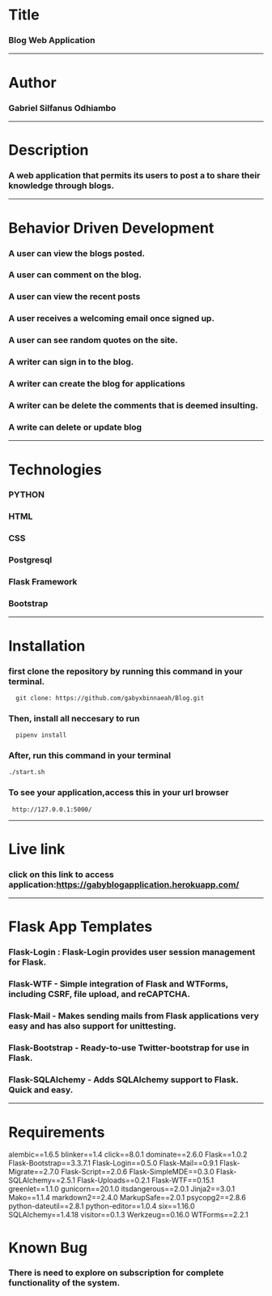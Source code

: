# Title 
### Blog Web Application
___

# Author 

### Gabriel Silfanus Odhiambo
___ 

# Description 
### A web application that permits  its users to post a to share their knowledge through blogs.

___ 

# Behavior Driven Development

### A user can view the blogs posted.
### A user can comment on the blog.
### A user can view the recent posts
### A user receives a welcoming email once signed up.

### A user can see random quotes on the site.
### A writer can sign in to the blog.
### A writer can create the blog for applications
### A writer can be delete the comments that is deemed insulting.
### A write can delete or update blog

___

# Technologies

### PYTHON
### HTML 
### CSS
### Postgresql 
### Flask Framework 
### Bootstrap 

___

# Installation
### first clone the repository by running this command in your terminal.
      git clone: https://github.com/gabyxbinnaeah/Blog.git

### Then, install all neccesary to run 
      pipenv install
   
### After, run this command in your terminal

    ./start.sh


### To see your application,access this in your url browser

     http://127.0.0.1:5000/
___

# Live link

### click on this link to access application:https://gabyblogapplication.herokuapp.com/

___


 # Flask App Templates

 ### Flask-Login : Flask-Login provides user session management for Flask.

 ###  Flask-WTF - Simple integration of Flask and WTForms, including CSRF, file upload, and reCAPTCHA.

 ### Flask-Mail - Makes sending mails from Flask applications very easy and has also support for unittesting.

 ### Flask-Bootstrap - Ready-to-use Twitter-bootstrap for use in Flask.

### Flask-SQLAlchemy - Adds SQLAlchemy support to Flask. Quick and easy.

___

# Requirements

alembic==1.6.5
blinker==1.4
click==8.0.1
dominate==2.6.0
Flask==1.0.2
Flask-Bootstrap==3.3.7.1
Flask-Login==0.5.0
Flask-Mail==0.9.1
Flask-Migrate==2.7.0
Flask-Script==2.0.6
Flask-SimpleMDE==0.3.0
Flask-SQLAlchemy==2.5.1
Flask-Uploads==0.2.1
Flask-WTF==0.15.1
greenlet==1.1.0
gunicorn==20.1.0
itsdangerous==2.0.1
Jinja2==3.0.1
Mako==1.1.4
markdown2==2.4.0
MarkupSafe==2.0.1
psycopg2==2.8.6
python-dateutil==2.8.1
python-editor==1.0.4
six==1.16.0
SQLAlchemy==1.4.18
visitor==0.1.3
Werkzeug==0.16.0
WTForms==2.2.1

# Known Bug 
### There is need to explore on subscription  for complete functionality of the system.